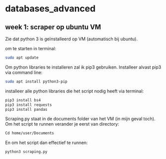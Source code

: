 # databases_advanced

## week 1: scraper op ubuntu VM

Zie dat python 3 is geïnstalleerd op VM (automatisch bij ubuntu).

om te starten in terminal: 
```bash
sudo apt update
```

Om python libraries te installeren zal ik pip3 gebruiken. Installeer alvast pip3 via command line:
```bash
sudo apt install python3-pip
```

installeer alle python libraries die het script nodig heeft via terminal:
```bash
pip3 install bs4
pip3 install requests
pip3 install pandas
```

Scraping.py staat in de documents folder van het VM (in mijn geval toch). Om het script te runnen verander je eerst van directory:
```bash
Cd home/user/Documents
```

En om het script dan effectief te runnen:
```bash
python3 scraping.py
```
